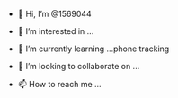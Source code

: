 - 👋 Hi, I’m @1569044
- 👀 I’m interested in ...
- 🌱 I’m currently learning ...phone tracking

- 💞️ I’m looking to collaborate on ...
- 📫 How to reach me ...

<!---
1569044/1569044 is a ✨ special ✨ repository because its `README.md` (this file) appears on your GitHub profile.
You can click the Preview link to take a look at your changes.
--->
